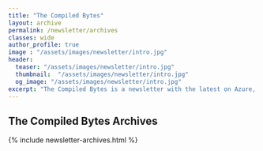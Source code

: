 ```yaml
---
title: "The Compiled Bytes"
layout: archive
permalink: /newsletter/archives
classes: wide
author_profile: true
image : "/assets/images/newsletter/intro.jpg"
header:
  teaser: "/assets/images/newsletter/intro.jpg"
  thumbnail:  "/assets/images/newsletter/intro.jpg"
  og_image: "/assets/images/newsletter/intro.jpg"
excerpt: "The Compiled Bytes is a newsletter with the latest on Azure, .NET, DevOps, Container Technologies and other interesting things delivered straight to your inbox twice a month"
---
```


## The Compiled Bytes Archives

{% include newsletter-archives.html %}